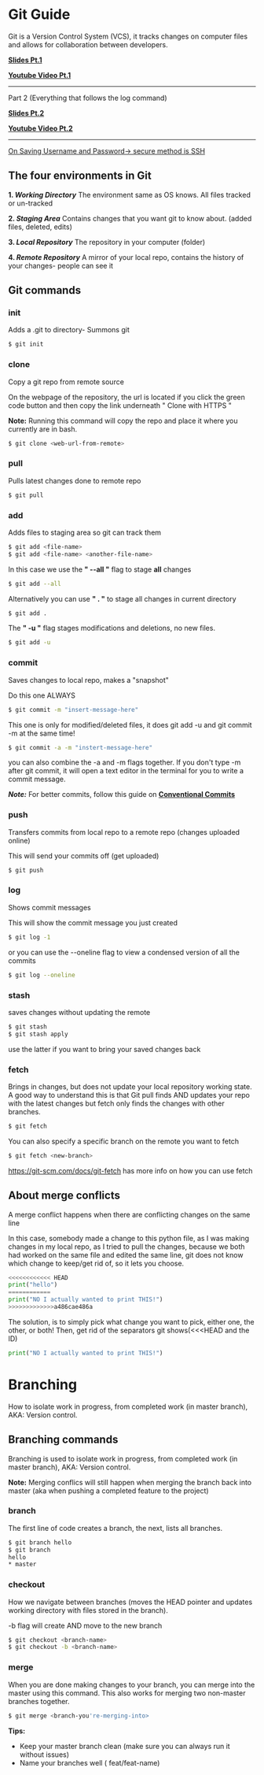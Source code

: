 
# Git Guide
Git is a Version Control System (VCS), it tracks changes on computer files and allows for collaboration between developers.

[**Slides Pt.1**](https://docs.google.com/presentation/d/18Jvsq6q1Uaj6YXhvrs2-u-tzp5ocExmF52qVz2vzhRI/edit#slide=id.g7c80c909b0_2_44) 

[**Youtube Video Pt.1**](https://www.youtube.com/watch?v=P_rISC16nP4&feature=youtu.be)


----
Part 2 (Everything that follows the log command)

[**Slides Pt.2**](https://docs.google.com/presentation/d/1I-xHDehKWuUS2DZcNjOAjn9a1mqk_e-bY5vW_W-V8zQ/edit#slide=id.g97303a99ab_0_87) 

[**Youtube Video Pt.2**](TBA)

---
[On Saving Username and Password-> secure method is SSH](https://stackoverflow.com/questions/35942754/how-to-save-username-and-password-in-git-gitextension)

##  The four environments in Git
**1.  _Working Directory_**
	The environment same as OS knows. All files tracked or un-tracked

**2. _Staging Area_**
	Contains changes that you want git to know about. (added files, deleted, edits)

**3. _Local Repository_**
	The repository in your computer (folder) 

**4. _Remote Repository_**
	A mirror of your local repo, contains the history of your changes- people can see it

## Git commands

### init
Adds a .git to directory- Summons git

```bash
$ git init
```

### clone
Copy a git repo from remote source

On the webpage of the repository, the url is located if you click the green code button and then copy the link underneath " Clone with HTTPS " 

**Note:** Running this command will copy the repo and place it where you currently are in bash.

```bash
$ git clone <web-url-from-remote>
```

### pull
Pulls latest changes done to remote repo
```bash
$ git pull
```

### add
Adds files to staging area so git can track them
```bash
$ git add <file-name>
$ git add <file-name> <another-file-name>
```
In this case we use the **" --all "** flag to stage **all** changes
```bash
$ git add --all
```
Alternatively you can use **" . "** to stage all changes in current directory
```bash
$ git add .
```
The **" -u "** flag stages modifications and deletions, no new files.
```bash
$ git add -u
```

### commit
Saves changes to local repo, makes a "snapshot"

Do this one ALWAYS
```bash
$ git commit -m "insert-message-here"
```
This one is only for modified/deleted files, it does git add -u and git commit -m at the same time!
```bash
$ git commit -a -m "instert-message-here"
```
you can also combine the -a and -m flags together.
If you don't type -m after git commit, it will open a text editor in the terminal for you to write a commit message.

**_Note:_** For better commits, follow this guide on 
[**Conventional Commits**](https://www.conventionalcommits.org/en/v1.0.0/ "https://www.conventionalcommits.org/en/v1.0.0/")

### push
Transfers commits from local repo to a remote repo (changes uploaded online)

This will send your commits off (get uploaded)
```bash
$ git push
```
### log
Shows commit messages

This will show the commit message you just created
```bash
$ git log -1
```
or you can use the --oneline flag to view a condensed version of all the commits
```bash
$ git log --oneline
```
### stash
saves changes without updating the remote
```bash
$ git stash 
$ git stash apply
```
use the latter if you want to bring your saved changes back

### fetch
Brings in changes, but does not update your local repository working state. 
A good way to understand this is that Git pull finds AND updates your repo with the latest changes but fetch only finds the changes with other branches. 
```bash
$ git fetch
```
You can also specify a specific branch on the remote you want to fetch
```bash
$ git fetch <new-branch>
```
https://git-scm.com/docs/git-fetch has more info on how you can use fetch

## About merge conflicts
A merge conflict happens when there are conflicting changes on the same line

In this case, somebody made a change to this python file, as I was making changes in my local repo, as I tried to pull the changes, because we both had worked on the same file and edited the same line, git does not know which change to keep/get rid of, so it lets you choose.
```python
<<<<<<<<<<<< HEAD
print("hello")
============
print("NO I actually wanted to print THIS!")
>>>>>>>>>>>>>a486cae486a
``` 
The solution, is to simply pick what change you want to pick, either one, the other, or both! Then, get rid of the separators git shows(<<<HEAD and the ID)
```python
print("NO I actually wanted to print THIS!")
```

# Branching
How to isolate work in progress, from completed work (in master branch), AKA: Version control. 

## Branching commands
Branching is used to isolate work in progress, from completed work (in master branch), AKA: Version control. 

**Note:** Merging conflics will still happen when merging the branch back into master (aka when pushing a completed feature to the project)

### branch
The first line of code creates a branch, the next, lists all branches.
```bash
$ git branch hello
$ git branch
hello
* master
```
### checkout
How we navigate between branches (moves the HEAD pointer and updates working directory with files stored in the branch).

-b flag will create AND move to the new branch
```bash
$ git checkout <branch-name>
$ git checkout -b <branch-name>
``` 
### merge
When you are done making changes to your branch, you can merge into the master using this command. This also works for merging two non-master branches together.
```bash
$ git merge <branch-you're-merging-into>
``` 
**Tips:** 
* Keep your master branch clean (make sure you can always run it without issues)
* Name your branches well ( feat/feat-name)
